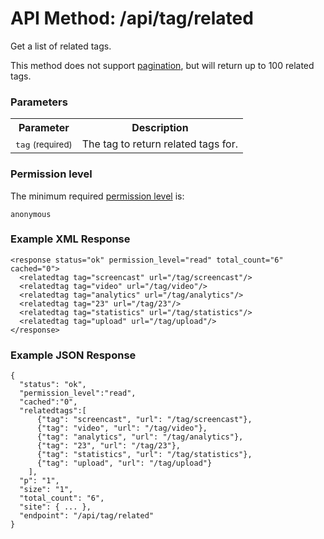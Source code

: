 # API Method: /api/tag/related

Get a list of related tags. 

This method does not support [pagination](index#pagination), but will return up to 100 related tags.

### Parameters

<table class="pretty">
  <tr><th>Parameter</th><th>Description</th></tr>

  <tr>
    <td>
      <tt>tag</tt>
      <small>(required)
    </td>
    <td>
      The tag to return related tags for.
    </td>
  </tr>
</table>


### Permission level 

The minimum required [permission level](index#permission-level) is:

    anonymous


### Example XML Response

    <response status="ok" permission_level="read" total_count="6" cached="0">
      <relatedtag tag="screencast" url="/tag/screencast"/>
      <relatedtag tag="video" url="/tag/video"/>
      <relatedtag tag="analytics" url="/tag/analytics"/>
      <relatedtag tag="23" url="/tag/23"/>
      <relatedtag tag="statistics" url="/tag/statistics"/>
      <relatedtag tag="upload" url="/tag/upload"/>
    </response>


### Example JSON Response

    {
      "status": "ok", 
      "permission_level":"read",
      "cached":"0",
      "relatedtags":[
          {"tag": "screencast", "url": "/tag/screencast"},
          {"tag": "video", "url": "/tag/video"},
          {"tag": "analytics", "url": "/tag/analytics"},
          {"tag": "23", "url": "/tag/23"},
          {"tag": "statistics", "url": "/tag/statistics"},
          {"tag": "upload", "url": "/tag/upload"}
        ],
      "p": "1",
      "size": "1",
      "total_count": "6",
      "site": { ... },
      "endpoint": "/api/tag/related"
    }
